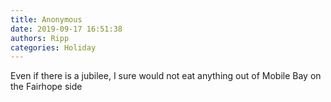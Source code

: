 ```yaml
---
title: Anonymous
date: 2019-09-17 16:51:38
authors: Ripp
categories: Holiday
---
```


 Even if there is a jubilee, I sure would not eat anything out of Mobile Bay on the Fairhope side